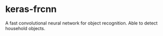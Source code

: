 # keras-frcnn
A fast convolutional neural network for object recognition. Able to detect household objects.
